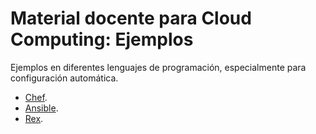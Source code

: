 # Material docente para Cloud Computing: Ejemplos

Ejemplos en diferentes lenguajes de programación, especialmente para
configuración automática. 

- [Chef](chef/).
- [Ansible](ansible/).
- [Rex](Rex/).
